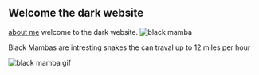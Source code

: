## Welcome the dark website 
[about me](about.md)
welcome to the dark website.
![black mamba](https://www.unilad.co.uk/wp-content/uploads/2016/01/snake-2.jpg)
 
 Black Mambas are intresting snakes the can traval up to 12 miles per hour 
 
 ![black mamba gif](https://endlessfacts.com/upload/img/ut9o814382426152.gif)
